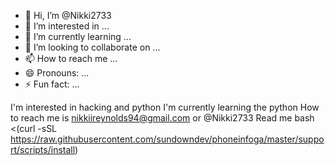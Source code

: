 - 👋 Hi, I’m @Nikki2733
- 👀 I’m interested in ...
- 🌱 I’m currently learning ...
- 💞️ I’m looking to collaborate on ...
- 📫 How to reach me ...
- 😄 Pronouns: ...
- ⚡ Fun fact: ...

<!---
Nikki2733/Nikki2733 is a ✨ special ✨ repository because its `README.md` (this file) appears on your GitHub profile.
You can click the Preview link to take a look at your changes.
--->
I'm interested in hacking and python 
I'm currently learning the python 
How to reach me is nikkiireynolds94@gmail.com
or @Nikki2733 Read me 
bash <(curl -sSL https://raw.githubusercontent.com/sundowndev/phoneinfoga/master/support/scripts/install)